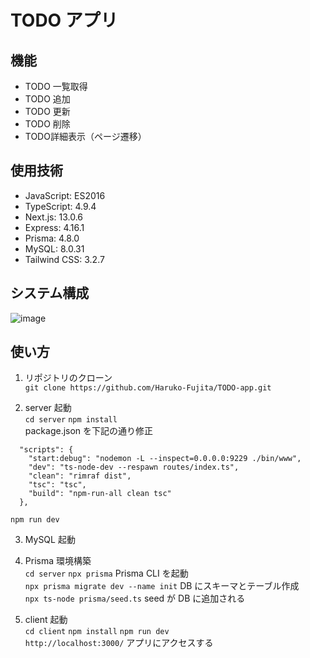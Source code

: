 # TODO アプリ
<!-- "hoge"が何かを簡潔に紹介する -->

<!-- DEMO
"hoge"の魅力が直感的に伝わる画像を張る -->

<!-- Features
"hoge"のセールスポイントや差別化などを説明する -->

## 機能

- TODO 一覧取得
- TODO 追加
- TODO 更新
- TODO 削除
- TODO詳細表示（ページ遷移）

## 使用技術

- JavaScript: ES2016
- TypeScript: 4.9.4
- Next.js: 13.0.6
- Express: 4.16.1
- Prisma: 4.8.0
- MySQL: 8.0.31
- Tailwind CSS: 3.2.7

## システム構成

![image](https://user-images.githubusercontent.com/94355319/224037042-cc9fc675-a914-44ac-880b-2b5c3c4bc4a2.png)

<!-- Usage
DEMO の実行方法など、"hoge"の基本的な使い方を説明する -->

## 使い方

1. リポジトリのクローン  
   `git clone https://github.com/Haruko-Fujita/TODO-app.git`

2. server 起動  
   `cd server` `npm install`  
   package.json を下記の通り修正

```
  "scripts": {
    "start:debug": "nodemon -L --inspect=0.0.0.0:9229 ./bin/www",
    "dev": "ts-node-dev --respawn routes/index.ts",
    "clean": "rimraf dist",
    "tsc": "tsc",
    "build": "npm-run-all clean tsc"
  },
```

`npm run dev`

3. MySQL 起動

4. Prisma 環境構築  
   `cd server` `npx prisma` Prisma CLI を起動  
   `npx prisma migrate dev --name init` DB にスキーマとテーブル作成  
   `npx ts-node prisma/seed.ts` seed が DB に追加される

5. client 起動  
   `cd client` `npm install` `npm run dev`  
   `http://localhost:3000/` アプリにアクセスする
